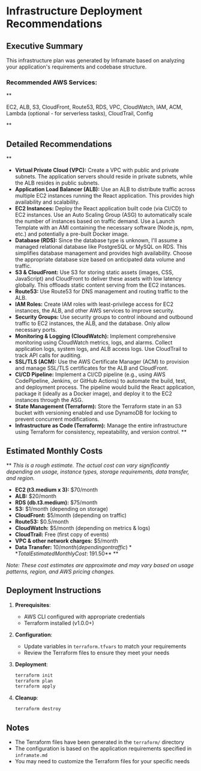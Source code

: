# Infrastructure Deployment Recommendations

## Executive Summary

This infrastructure plan was generated by Inframate based on analyzing your application's requirements and codebase structure.

### Recommended AWS Services:

**

EC2, ALB, S3, CloudFront, Route53, RDS, VPC, CloudWatch, IAM, ACM, Lambda (optional - for serverless tasks), CloudTrail, Config

**

## Detailed Recommendations

**
*   **Virtual Private Cloud (VPC):**  Create a VPC with public and private subnets.  The application servers should reside in private subnets, while the ALB resides in public subnets.
*   **Application Load Balancer (ALB):** Use an ALB to distribute traffic across multiple EC2 instances running the React application. This provides high availability and scalability.
*   **EC2 Instances:** Deploy the React application built code (via CI/CD) to EC2 instances. Use an Auto Scaling Group (ASG) to automatically scale the number of instances based on traffic demand.  Use a Launch Template with an AMI containing the necessary software (Node.js, npm, etc.) and potentially a pre-built Docker image.
*   **Database (RDS):** Since the database type is unknown, I'll assume a managed relational database like PostgreSQL or MySQL on RDS. This simplifies database management and provides high availability. Choose the appropriate database size based on anticipated data volume and traffic.
*   **S3 & CloudFront:**  Use S3 for storing static assets (images, CSS, JavaScript) and CloudFront to deliver these assets with low latency globally. This offloads static content serving from the EC2 instances.
*   **Route53:**  Use Route53 for DNS management and routing traffic to the ALB.
*   **IAM Roles:**  Create IAM roles with least-privilege access for EC2 instances, the ALB, and other AWS services to improve security.
*   **Security Groups:** Use security groups to control inbound and outbound traffic to EC2 instances, the ALB, and the database.  Only allow necessary ports.
*   **Monitoring & Logging (CloudWatch):**  Implement comprehensive monitoring using CloudWatch metrics, logs, and alarms.  Collect application logs, system logs, and ALB access logs.  Use CloudTrail to track API calls for auditing.
*   **SSL/TLS (ACM):**  Use the AWS Certificate Manager (ACM) to provision and manage SSL/TLS certificates for the ALB and CloudFront.
*   **CI/CD Pipeline:**  Implement a CI/CD pipeline (e.g., using AWS CodePipeline, Jenkins, or GitHub Actions) to automate the build, test, and deployment process. The pipeline would build the React application, package it (ideally as a Docker image), and deploy it to the EC2 instances through the ASG.
*   **State Management (Terraform):** Store the Terraform state in an S3 bucket with versioning enabled and use DynamoDB for locking to prevent concurrent modifications.
*   **Infrastructure as Code (Terraform):** Manage the entire infrastructure using Terraform for consistency, repeatability, and version control.
**

## Estimated Monthly Costs

**
*This is a rough estimate. The actual cost can vary significantly depending on usage, instance types, storage requirements, data transfer, and region.*
*   **EC2 (t3.medium x 3):**  $70/month
*   **ALB:** $20/month
*   **RDS (db.t3.medium):** $75/month
*   **S3:** $1/month (depending on storage)
*   **CloudFront:** $5/month (depending on traffic)
*   **Route53:** $0.5/month
*   **CloudWatch:** $5/month (depending on metrics & logs)
*   **CloudTrail:** Free (first copy of events)
*   **VPC & other network charges:** $5/month
*   **Data Transfer:** $10/month (depending on traffic)
**Total Estimated Monthly Cost: ~$191.50**
**

*Note: These cost estimates are approximate and may vary based on usage patterns, region, and AWS pricing changes.*

## Deployment Instructions

1. **Prerequisites**:
   - AWS CLI configured with appropriate credentials
   - Terraform installed (v1.0.0+)

2. **Configuration**:
   - Update variables in `terraform.tfvars` to match your requirements
   - Review the Terraform files to ensure they meet your needs

3. **Deployment**:
   ```bash
   terraform init
   terraform plan
   terraform apply
   ```

4. **Cleanup**:
   ```bash
   terraform destroy
   ```

## Notes

- The Terraform files have been generated in the `terraform/` directory
- The configuration is based on the application requirements specified in `inframate.md`
- You may need to customize the Terraform files for your specific needs

